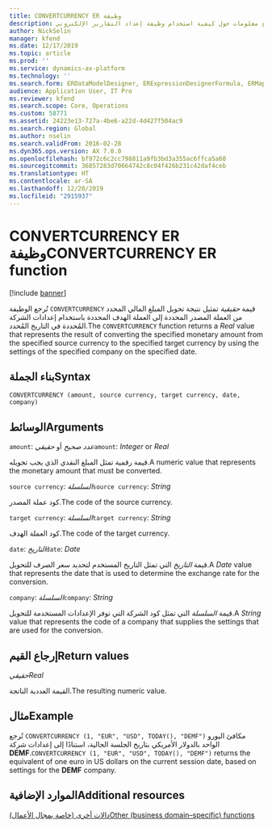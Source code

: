 ```yaml
---
title: CONVERTCURRENCY ER وظيفة
description: يوفر هذا الموضوع معلومات حول كيفية استخدام وظيفة إعداد التقارير الإلكتروني CONVERTCURRENCY (ER).
author: NickSelin
manager: kfend
ms.date: 12/17/2019
ms.topic: article
ms.prod: ''
ms.service: dynamics-ax-platform
ms.technology: ''
ms.search.form: ERDataModelDesigner, ERExpressionDesignerFormula, ERMappedFormatDesigner, ERModelMappingDesigner
audience: Application User, IT Pro
ms.reviewer: kfend
ms.search.scope: Core, Operations
ms.custom: 58771
ms.assetid: 24223e13-727a-4be6-a22d-4d427f504ac9
ms.search.region: Global
ms.author: nselin
ms.search.validFrom: 2016-02-28
ms.dyn365.ops.version: AX 7.0.0
ms.openlocfilehash: bf972c6c2cc798811a9fb3bd3a355ac6ffca5a60
ms.sourcegitcommit: 36857283d70664742c8c04f426b231c42daf4ceb
ms.translationtype: HT
ms.contentlocale: ar-SA
ms.lasthandoff: 12/20/2019
ms.locfileid: "2915937"
---
```

# <span data-ttu-id="dd2ad-103"><a name="CONVERTCURRENCY">CONVERTCURRENCY ER وظيفة</a></span><span class="sxs-lookup"><span data-stu-id="dd2ad-103"><a name="CONVERTCURRENCY">CONVERTCURRENCY ER function</a></span></span>

[!include [banner](../includes/banner.md)]

<span data-ttu-id="dd2ad-104">تُرجع الوظيفة `CONVERTCURRENCY` قيمة *حقيقية* تمثيل نتيجة تحويل المبلغ المالي المحدد من العملة المصدر المحددة إلى العملة الهدف المحددة باستخدام إعدادات الشركة المُحددة في التاريخ المُحدد.</span><span class="sxs-lookup"><span data-stu-id="dd2ad-104">The `CONVERTCURRENCY` function returns a *Real* value that represents the result of converting the specified monetary amount from the specified source currency to the specified target currency by using the settings of the specified company on the specified date.</span></span>

## <a name="syntax"></a><span data-ttu-id="dd2ad-105">بناء الجملة</span><span class="sxs-lookup"><span data-stu-id="dd2ad-105">Syntax</span></span>

```
CONVERTCURRENCY (amount, source currency, target currency, date, company)
```

## <a name="arguments"></a><span data-ttu-id="dd2ad-106">الوسائط</span><span class="sxs-lookup"><span data-stu-id="dd2ad-106">Arguments</span></span>

<span data-ttu-id="dd2ad-107">`amount`: *عدد صحيح* أو *حقيقي*</span><span class="sxs-lookup"><span data-stu-id="dd2ad-107">`amount`: *Integer* or *Real*</span></span>

<span data-ttu-id="dd2ad-108">قيمة رقمية تمثل المبلغ النقدي الذي يجب تحويله.</span><span class="sxs-lookup"><span data-stu-id="dd2ad-108">A numeric value that represents the monetary amount that must be converted.</span></span>

<span data-ttu-id="dd2ad-109">`source currency`: *السلسلة*</span><span class="sxs-lookup"><span data-stu-id="dd2ad-109">`source currency`: *String*</span></span>

<span data-ttu-id="dd2ad-110">كود عملة المصدر.</span><span class="sxs-lookup"><span data-stu-id="dd2ad-110">The code of the source currency.</span></span>

<span data-ttu-id="dd2ad-111">`target currency`: *السلسلة*</span><span class="sxs-lookup"><span data-stu-id="dd2ad-111">`target currency`: *String*</span></span>

<span data-ttu-id="dd2ad-112">كود العملة الهدف.</span><span class="sxs-lookup"><span data-stu-id="dd2ad-112">The code of the target currency.</span></span>

<span data-ttu-id="dd2ad-113">`date`: *التاريخ*</span><span class="sxs-lookup"><span data-stu-id="dd2ad-113">`date`: *Date*</span></span>

<span data-ttu-id="dd2ad-114">قيمة *التاريخ* التي تمثل التاريخ المستخدم لتحديد سعر الصرف للتحويل.</span><span class="sxs-lookup"><span data-stu-id="dd2ad-114">A *Date* value that represents the date that is used to determine the exchange rate for the conversion.</span></span>

<span data-ttu-id="dd2ad-115">`company`: *السلسلة*</span><span class="sxs-lookup"><span data-stu-id="dd2ad-115">`company`: *String*</span></span>

<span data-ttu-id="dd2ad-116">قيمة *السلسلة* التي تمثل كود الشركة التي توفر الإعدادات المستخدمة للتحويل.</span><span class="sxs-lookup"><span data-stu-id="dd2ad-116">A *String* value that represents the code of a company that supplies the settings that are used for the conversion.</span></span>

## <a name="return-values"></a><span data-ttu-id="dd2ad-117">إرجاع القيم</span><span class="sxs-lookup"><span data-stu-id="dd2ad-117">Return values</span></span>

<span data-ttu-id="dd2ad-118">*حقيقي*</span><span class="sxs-lookup"><span data-stu-id="dd2ad-118">*Real*</span></span>

<span data-ttu-id="dd2ad-119">القيمة العددية الناتجة.</span><span class="sxs-lookup"><span data-stu-id="dd2ad-119">The resulting numeric value.</span></span>

## <a name="example"></a><span data-ttu-id="dd2ad-120">مثال</span><span class="sxs-lookup"><span data-stu-id="dd2ad-120">Example</span></span>

<span data-ttu-id="dd2ad-121">تُرجع `CONVERTCURRENCY (1, "EUR", "USD", TODAY(), "DEMF")` مكافئ اليورو الواحد بالدولار الأمريكي بتاريخ الجلسة الحالية، استنادًا إلى إعدادات شركة **DEMF**.</span><span class="sxs-lookup"><span data-stu-id="dd2ad-121">`CONVERTCURRENCY (1, "EUR", "USD", TODAY(), "DEMF")` returns the equivalent of one euro in US dollars on the current session date, based on settings for the **DEMF** company.</span></span>

## <a name="additional-resources"></a><span data-ttu-id="dd2ad-122">الموارد الإضافية</span><span class="sxs-lookup"><span data-stu-id="dd2ad-122">Additional resources</span></span>

[<span data-ttu-id="dd2ad-123">دالات أخرى (خاصة بمجال الأعمال)</span><span class="sxs-lookup"><span data-stu-id="dd2ad-123">Other (business domain–specific) functions</span></span>](er-functions-category-other.md)
